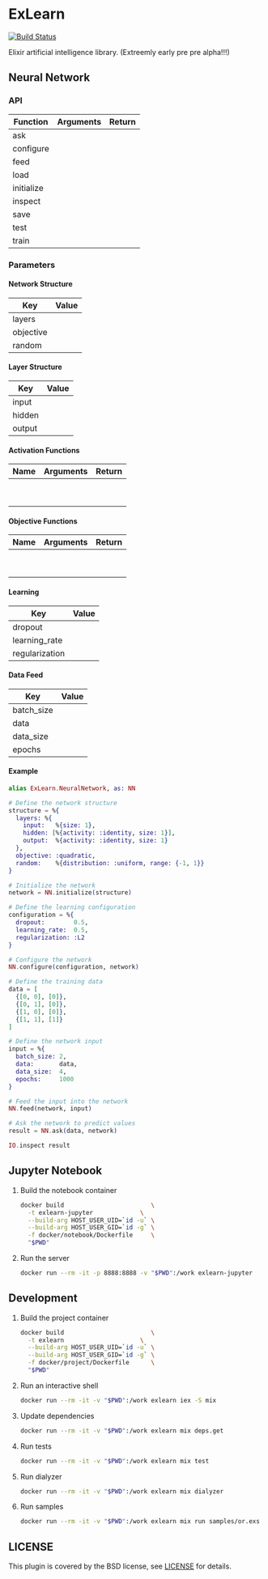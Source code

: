 # ExLearn

[![Build Status](https://travis-ci.org/sdwolf/exlearn.svg?branch=master)](https://travis-ci.org/sdwolf/exlearn)

Elixir artificial intelligence library. (Extreemly early pre pre alpha!!!)

## Neural Network

### API

| Function   | Arguments | Return |
| --------   | --------- | ------ |
| ask        |           |        |
| configure  |           |        |
| feed       |           |        |
| load       |           |        |
| initialize |           |        |
| inspect    |           |        |
| save       |           |        |
| test       |           |        |
| train      |           |        |

### Parameters

#### Network Structure

| Key       | Value |
| ---       | ----- |
| layers    |       |
| objective |       |
| random    |       |

#### Layer Structure

| Key    | Value |
| ---    | ---   |
| input  |       |
| hidden |       |
| output |       |

#### Activation Functions

| Name | Arguments | Return |
| ---- | --------- | ------ |
|      |           |        |
|      |           |        |
|      |           |        |
|      |           |        |
|      |           |        |
|      |           |        |
|      |           |        |
|      |           |        |
|      |           |        |

#### Objective Functions

| Name | Arguments | Return |
| ---- | --------- | ------ |
|      |           |        |
|      |           |        |
|      |           |        |
|      |           |        |
|      |           |        |
|      |           |        |
|      |           |        |
|      |           |        |
|      |           |        |

#### Learning

| Key            | Value |
| ---            | ---   |
| dropout        |       |
| learning_rate  |       |
| regularization |       |

#### Data Feed

| Key        | Value |
| ---        | ---   |
| batch_size |       |
| data       |       |
| data_size  |       |
| epochs     |       |

#### Example

```elixir
alias ExLearn.NeuralNetwork, as: NN

# Define the network structure
structure = %{
  layers: %{
    input:   %{size: 1},
    hidden: [%{activity: :identity, size: 1}],
    output:  %{activity: :identity, size: 1}
  },
  objective: :quadratic,
  random:    %{distribution: :uniform, range: {-1, 1}}
}

# Initialize the network
network = NN.initialize(structure)

# Define the learning configuration
configuration = %{
  dropout:        0.5,
  learning_rate:  0.5,
  regularization: :L2
}

# Configure the network
NN.configure(configuration, network)

# Define the training data
data = [
  {[0, 0], [0]},
  {[0, 1], [0]},
  {[1, 0], [0]},
  {[1, 1], [1]}
]

# Define the network input
input = %{
  batch_size: 2,
  data:       data,
  data_size:  4,
  epochs:     1000
}

# Feed the input into the network
NN.feed(network, input)

# Ask the network to predict values
result = NN.ask(data, network)

IO.inspect result
```

## Jupyter Notebook

1. Build the notebook container
    ```bash
    docker build                        \
      -t exlearn-jupyter             \
      --build-arg HOST_USER_UID=`id -u` \
      --build-arg HOST_USER_GID=`id -g` \
      -f docker/notebook/Dockerfile     \
      "$PWD"
    ```

2. Run the server
    ```bash
    docker run --rm -it -p 8888:8888 -v "$PWD":/work exlearn-jupyter
    ```

## Development

1. Build the project container
    ```bash
    docker build                        \
      -t exlearn                     \
      --build-arg HOST_USER_UID=`id -u` \
      --build-arg HOST_USER_GID=`id -g` \
      -f docker/project/Dockerfile      \
      "$PWD"
    ```

2. Run an interactive shell
    ```bash
    docker run --rm -it -v "$PWD":/work exlearn iex -S mix
    ```

3. Update dependencies
    ```bash
    docker run --rm -it -v "$PWD":/work exlearn mix deps.get
    ```

4. Run tests
    ```bash
    docker run --rm -it -v "$PWD":/work exlearn mix test
    ```

5. Run dialyzer
    ```bash
    docker run --rm -it -v "$PWD":/work exlearn mix dialyzer
    ```

6. Run samples
    ```bash
    docker run --rm -it -v "$PWD":/work exlearn mix run samples/or.exs
    ```

## LICENSE

This plugin is covered by the BSD license, see [LICENSE](LICENSE) for details.
